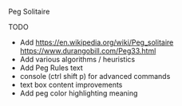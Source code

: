 Peg Solitaire

TODO

- Add https://en.wikipedia.org/wiki/Peg_solitaire https://www.durangobill.com/Peg33.html
- Add various algorithms / heuristics
- Add Peg Rules text
- console (ctrl shift p) for advanced commands
- text box content improvements
- Add peg color highlighting meaning
